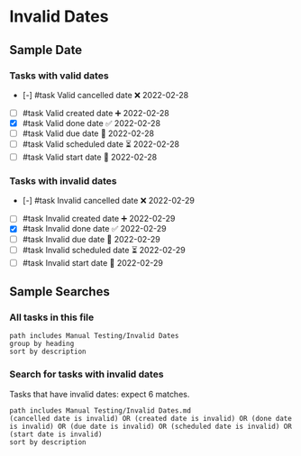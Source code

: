 # Invalid Dates

## Sample Date

### Tasks with valid dates

<!-- NEW_TASK_FIELD_EDIT_REQUIRED -->

- [-] #task Valid cancelled date ❌ 2022-02-28
- [ ] #task Valid created date ➕ 2022-02-28
- [x] #task Valid done date ✅ 2022-02-28
- [ ] #task Valid due date 📅 2022-02-28
- [ ] #task Valid scheduled date ⏳ 2022-02-28
- [ ] #task Valid start date 🛫 2022-02-28

### Tasks with invalid dates

<!-- NEW_TASK_FIELD_EDIT_REQUIRED -->

- [-] #task Invalid cancelled date ❌ 2022-02-29
- [ ] #task Invalid created date ➕ 2022-02-29
- [x] #task Invalid done date ✅ 2022-02-29
- [ ] #task Invalid due date 📅 2022-02-29
- [ ] #task Invalid scheduled date ⏳ 2022-02-29
- [ ] #task Invalid start date 🛫 2022-02-29

## Sample Searches

### All tasks in this file

```tasks
path includes Manual Testing/Invalid Dates
group by heading
sort by description
```

### Search for tasks with invalid dates

Tasks that have invalid dates: expect 6 matches.

<!-- NEW_QUERY_INSTRUCTION_EDIT_REQUIRED -->
<!-- the Boolean filter line below can be copied from 'docs/How To/Find tasks with invalid data.md' -->

```tasks
path includes Manual Testing/Invalid Dates.md
(cancelled date is invalid) OR (created date is invalid) OR (done date is invalid) OR (due date is invalid) OR (scheduled date is invalid) OR (start date is invalid)
sort by description
```

